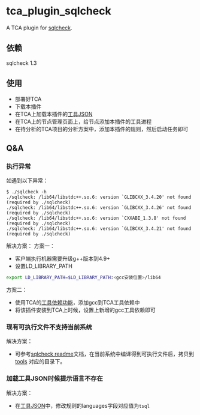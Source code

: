# tca_plugin_sqlcheck
A TCA plugin for [sqlcheck](https://github.com/jarulraj/sqlcheck).

## 依赖

sqlcheck 1.3

## 使用
- 部署好TCA
- 下载本插件
- 在TCA上加载本插件的[工具JSON](config/sqlcheck.json)
- 在TCA上的节点管理页面上，给节点添加本插件的工具进程
- 在待分析的TCA项目的分析方案中，添加本插件的规则，然后启动任务即可

## Q&A

### 执行异常
如遇到以下异常：
```log
$ ./sqlcheck -h
./sqlcheck: /lib64/libstdc++.so.6: version `GLIBCXX_3.4.20' not found (required by ./sqlcheck)
./sqlcheck: /lib64/libstdc++.so.6: version `GLIBCXX_3.4.26' not found (required by ./sqlcheck)
./sqlcheck: /lib64/libstdc++.so.6: version `CXXABI_1.3.8' not found (required by ./sqlcheck)
./sqlcheck: /lib64/libstdc++.so.6: version `GLIBCXX_3.4.21' not found (required by ./sqlcheck)
```
解决方案：
方案一：
- 客户端执行机器需要升级g++版本到4.9+
- 设置LD_LIBRARY_PATH
```bash
export LD_LIBRARY_PATH=$LD_LIBRARY_PATH:<gcc安装位置>/lib64
```
方案二：
- 使用TCA的[工具依赖功能](https://tencent.github.io/CodeAnalysis/zh/guide/%E5%B7%A5%E5%85%B7%E7%AE%A1%E7%90%86/%E8%87%AA%E5%AE%9A%E4%B9%89%E5%B7%A5%E5%85%B7.html#%E8%87%AA%E5%AE%9A%E4%B9%89%E5%B7%A5%E5%85%B7%E6%AD%A5%E9%AA%A4%E8%AF%B4%E6%98%8E)，添加gcc到TCA工具依赖中
- 将该插件安装到TCA上时候，设置上新增的gcc工具依赖即可

### 现有可执行文件不支持当前系统

解决方案：
- 可参考[sqlcheck readme](https://github.com/jarulraj/sqlcheck)文档，在当前系统中编译得到可执行文件后，拷贝到 [tools](tools/) 对应的目录下。

### 加载工具JSON时候提示语言不存在

解决方案：
- 在[工具JSON](config/sqlcheck.json)中，修改规则的languages字段对应值为`tsql`
